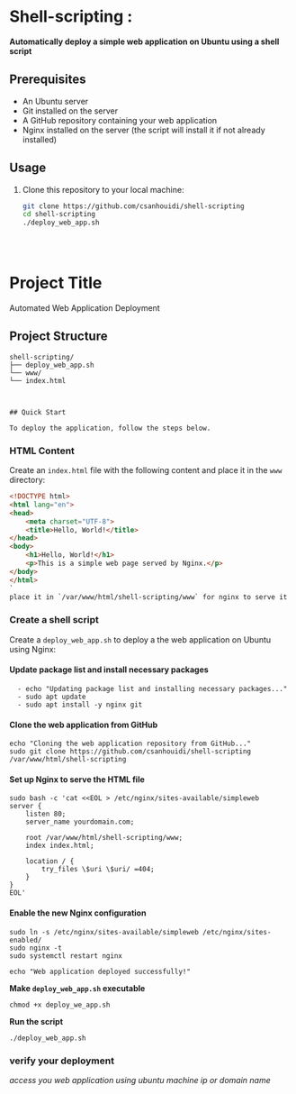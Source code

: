 # Shell-scripting :

**Automatically deploy a simple web application on Ubuntu using a shell script**

## Prerequisites
- An Ubuntu server
- Git installed on the server
- A GitHub repository containing your web application
- Nginx installed on the server (the script will install it if not already installed)

## Usage
1. Clone this repository to your local machine:

   ```bash
   git clone https://github.com/csanhouidi/shell-scripting
   cd shell-scripting
   ./deploy_web_app.sh


                                
# Project Title

Automated Web Application Deployment

## Project Structure

```
shell-scripting/
├── deploy_web_app.sh
└── www/
└── index.html



## Quick Start

To deploy the application, follow the steps below.
```
### HTML Content

Create an `index.html` file with the following content and place it in the `www` directory:

```html
<!DOCTYPE html>
<html lang="en">
<head>
    <meta charset="UTF-8">
    <title>Hello, World!</title>
</head>
<body>
    <h1>Hello, World!</h1>
    <p>This is a simple web page served by Nginx.</p>
</body>
</html>
`
place it in `/var/www/html/shell-scripting/www` for nginx to serve it
```

### Create a shell script

Create a `deploy_web_app.sh` to deploy a the web application on Ubuntu using Nginx:

#### Update package list and install necessary packages
``` #!/bin/bash
  - echo "Updating package list and installing necessary packages..."  
  - sudo apt update
  - sudo apt install -y nginx git
```
#### Clone the web application from GitHub
```
echo "Cloning the web application repository from GitHub..."
sudo git clone https://github.com/csanhouidi/shell-scripting /var/www/html/shell-scripting
```
#### Set up Nginx to serve the HTML file
```echo "Setting up Nginx to serve the HTML file..."
sudo bash -c 'cat <<EOL > /etc/nginx/sites-available/simpleweb
server {
    listen 80;
    server_name yourdomain.com;

    root /var/www/html/shell-scripting/www;
    index index.html;

    location / {
        try_files \$uri \$uri/ =404;
    }
}
EOL'
```
#### Enable the new Nginx configuration
```echo "Enabling the new Nginx configuration..."
sudo ln -s /etc/nginx/sites-available/simpleweb /etc/nginx/sites-enabled/
sudo nginx -t
sudo systemctl restart nginx

echo "Web application deployed successfully!"
```
**Make `deploy_web_app.sh` executable**

```
chmod +x deploy_we_app.sh
```
**Run the script**

```
./deploy_web_app.sh
```

### **verify your deployment**

*access you web application using ubuntu machine ip or domain name*
